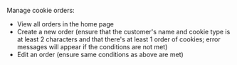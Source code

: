 Manage cookie orders:
* View all orders in the home page 
* Create a new order (ensure that the customer's name and cookie type is at least 2 characters and that there's at least 1 order of cookies; error messages will appear if the conditions are not met)
* Edit an order (ensure same conditions as above are met)
